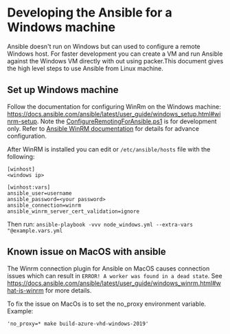 # Developing the Ansible for a Windows machine

Ansible doesn't run on Windows but can used to configure a remote Windows host.  For faster development you can create a VM and run Ansible against the Windows VM directly with out using packer.This document gives the high level steps to use Ansible from Linux machine.

## Set up Windows machine
Follow the documentation for configuring WinRm on the Windows machine: https://docs.ansible.com/ansible/latest/user_guide/windows_setup.html#winrm-setup. Note the [ConfigureRemotingForAnsible.ps1](https://raw.githubusercontent.com/ansible/ansible/devel/examples/scripts/ConfigureRemotingForAnsible.ps1) is for development only.  Refer to [Ansible WinRM documentation](https://docs.ansible.com/ansible/latest/user_guide/windows_winrm.html) for details for advance configuration.

After WinRM is installed you can edit or `/etc/ansible/hosts` file with the following:

```
[winhost]    
<windows ip>

[winhost:vars]
ansible_user=username
ansible_password=<your password>
ansible_connection=winrm
ansible_winrm_server_cert_validation=ignore
```

Then run: `ansible-playbook -vvv node_windows.yml --extra-vars "@example.vars.yml`

## Known issue on MacOS with ansible
The Winrm connection plugin for Ansible on MacOS causes connection issues which can result in `ERROR! A worker was found in a dead state`. See https://docs.ansible.com/ansible/latest/user_guide/windows_winrm.html#what-is-winrm for more details.

To fix the issue on MacOs is to set the no_proxy environment variable. Example:

```
'no_proxy=* make build-azure-vhd-windows-2019'
```